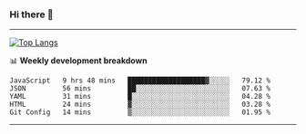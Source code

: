 ### Hi there 👋

-------
[![Top Langs](https://github-readme-stats.vercel.app/api/top-langs/?username=ashish-r)](https://github.com/anuraghazra/github-readme-stats)

📊 **Weekly development breakdown**
<!--START_SECTION:waka-->
```text
JavaScript   9 hrs 48 mins   ███████████████████▓░░░░░   79.12 % 
JSON         56 mins         ██░░░░░░░░░░░░░░░░░░░░░░░   07.63 % 
YAML         31 mins         █░░░░░░░░░░░░░░░░░░░░░░░░   04.28 % 
HTML         24 mins         ▓░░░░░░░░░░░░░░░░░░░░░░░░   03.28 % 
Git Config   14 mins         ▒░░░░░░░░░░░░░░░░░░░░░░░░   01.95 % 
```
<!--END_SECTION:waka-->
-------

<!--
**ashish-r/ashish-r** is a ✨ _special_ ✨ repository because its `README.md` (this file) appears on your GitHub profile.

Here are some ideas to get you started:

- 🔭 I’m currently working on ...
- 🌱 I’m currently learning ...
- 👯 I’m looking to collaborate on ...
- 🤔 I’m looking for help with ...
- 💬 Ask me about ...
- 📫 How to reach me: ...
- 😄 Pronouns: ...
- ⚡ Fun fact: ...
-->
